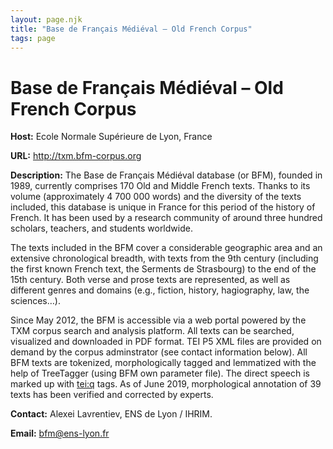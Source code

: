 ```yaml
---
layout: page.njk
title: "Base de Français Médiéval – Old French Corpus"
tags: page
---
```

# Base de Français Médiéval – Old French Corpus
**Host:** Ecole Normale Supérieure de Lyon, France


**URL:** <http://txm.bfm-corpus.org>


**Description:** The Base de Français Médiéval database (or BFM), founded in 1989, currently comprises 170 Old and Middle French texts. Thanks to its volume (approximately 4 700 000 words) and the diversity of the texts included, this database is unique in France for this period of the history of French. It has been used by a research community of around three hundred scholars, teachers, and students worldwide.


The texts included in the BFM cover a considerable geographic area and an extensive chronological breadth, with texts from the 9th century (including the first known French text, the Serments de Strasbourg) to the end of the 15th century. Both verse and prose texts are represented, as well as different genres and domains (e.g., fiction, history, hagiography, law, the sciences…).


Since May 2012, the BFM is accessible via a web portal powered by the TXM corpus search and analysis platform. All texts can be searched, visualized and downloaded in PDF format. TEI P5 XML files are provided on demand by the corpus adminstrator (see contact information below).
All BFM texts are tokenized, morphologically tagged and lemmatized with the help of TreeTagger (using BFM own parameter file). The direct speech is marked up with <tei:q> tags. As of June 2019, morphological annotation of 39 texts has been verified and corrected by experts.


**Contact:** Alexei Lavrentiev, ENS de Lyon / IHRIM.


**Email:** [bfm@ens-lyon.fr](mailto:bfm@ens-lyon.fr)


 